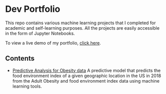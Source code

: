# Dev Portfolio

This repo contains various machine learning projects that I completed for academic and self-learning purposes. All the projects are easily accessible in the form of Jupyter Notebooks.

To view a live demo of my portfolio, [click here](https://keyuriraodeo.github.io/).

## Contents

- [Predictive Analysis for Obesity data](https://github.com/keyuriraodeo/Machine-Learning-Projects/blob/master/Obesity-Predictive-Analysis/Predictive_modeling_for_obesity_data.ipynb) A predictive model that predicts the food environment index of a given geographic location in the US in 2018 from the Adult Obesity and food environment index data using machine learning tools.

